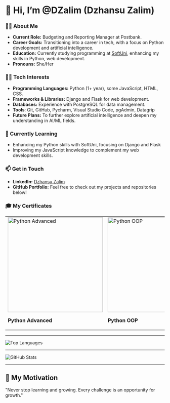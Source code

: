 # 👋 Hi, I’m @DZalim (Dzhansu Zalim)

### 👩‍💼 About Me
- **Current Role:** Budgeting and Reporting Manager at Postbank.
- **Career Goals:** Transitioning into a career in tech, with a focus on Python development and artificial intelligence.
- **Education:** Currently studying programming at [SoftUni](https://softuni.bg), enhancing my skills in Python, web development.
- **Pronouns:** She/Her

### 👩‍💻 Tech Interests
- **Programming Languages:** Python (1+ year), some JavaScript, HTML, CSS.
- **Frameworks & Libraries:** Django and Flask for web development.
- **Databases:** Experience with PostgreSQL for data management.
- **Tools**: Git, GitHub, Pycharm, Visual Studio Code, pgAdmin, Datagrip
- **Future Plans:** To further explore artificial intelligence and deepen my understanding in AI/ML fields.

### 🌱 Currently Learning
- Enhancing my Python skills with SoftUni, focusing on Django and Flask
- Improving my JavaScript knowledge to complement my web development skills.

### 📫 Get in Touch
- **LinkedIn:** [Dzhansu Zalim](https://www.linkedin.com/in/dzhansu-zalim-b384aa175)
- **GitHub Portfolio:** Feel free to check out my projects and repositories below!

### 🎓 My Certificates

<table>
  <tr>
    <td>
      <a href="https://res.cloudinary.com/dqweyojf0/image/upload/v1731166235/SoftUniCertificates/mhvbj7sy7qgk26htwkio.png">
        <img src="https://res.cloudinary.com/dqweyojf0/image/upload/v1731166235/SoftUniCertificates/mhvbj7sy7qgk26htwkio.png" alt="Python Advanced" width="300">
      </a>
      <p><b>Python Advanced </b></p>
    </td>
    <td>
      <a href="https://res.cloudinary.com/dqweyojf0/image/upload/v1731166235/SoftUniCertificates/fjkixzyk8tp6vfiy3uws.png">
        <img src="https://res.cloudinary.com/dqweyojf0/image/upload/v1731166235/SoftUniCertificates/fjkixzyk8tp6vfiy3uws.png" alt="Python OOP" width="300">
      </a>
      <p><b>Python OOP</b></p>
    </td>
    <td>
      <a href="https://res.cloudinary.com/dqweyojf0/image/upload/v1731166234/SoftUniCertificates/hng3w0his9xax1gk4ypz.png">
        <img src="https://res.cloudinary.com/dqweyojf0/image/upload/v1731166234/SoftUniCertificates/hng3w0his9xax1gk4ypz.png" width="300">
      </a>
      <p><b>Python ORM</b></p>
    </td>
    </td>
    <td>
      <a href="https://res.cloudinary.com/dqweyojf0/image/upload/v1731166234/SoftUniCertificates/wfsbp8hkjvjrvvgfhe3n.png">
        <img src="https://res.cloudinary.com/dqweyojf0/image/upload/v1731166234/SoftUniCertificates/wfsbp8hkjvjrvvgfhe3n.png" width="300">
      </a>
      <p><b>Django Basics</b></p>
    </td>
    <td>
      <a href="https://res.cloudinary.com/dqweyojf0/image/upload/v1731446227/SoftUniCertificates/yexse5oyp65m9g2g5y6t.png">
        <img src="https://res.cloudinary.com/dqweyojf0/image/upload/v1731446227/SoftUniCertificates/yexse5oyp65m9g2g5y6t.png" width="300">
      </a>
      <p><b>Web Applications with FLASK</b></p>
    </td>
    <td>
      <a href="https://res.cloudinary.com/dqweyojf0/image/upload/v1731166234/SoftUniCertificates/eqccgufgsvgjjejqfunm.png">
        <img src="https://res.cloudinary.com/dqweyojf0/image/upload/v1731166234/SoftUniCertificates/eqccgufgsvgjjejqfunm.png" width="300">
      </a>
      <p><b>PostgreSQL</b></p>
    </td>
    <td>
      <a href="https://res.cloudinary.com/dqweyojf0/image/upload/v1731166234/SoftUniCertificates/gvncfbsqiltpszikvnie.png">
        <img src="https://res.cloudinary.com/dqweyojf0/image/upload/v1731166234/SoftUniCertificates/gvncfbsqiltpszikvnie.png" width="300">
      </a>
      <p><b>HTML & CSS</b></p>
    </td>
    <td>
      <a href="https://res.cloudinary.com/dqweyojf0/image/upload/v1731166234/SoftUniCertificates/kmpdfn4h0qghr6xn0uiq.png">
        <img src="https://res.cloudinary.com/dqweyojf0/image/upload/v1731166234/SoftUniCertificates/kmpdfn4h0qghr6xn0uiq.png" width="300">
      </a>
      <p><b>JS Frontd-End</b></p>
    </td>  
  </tr>
</table>

---

![Top Languages](https://github-readme-stats.vercel.app/api/top-langs/?username=DZalim&layout=compact&theme=tokyonight)
  
---

![GitHub Stats](https://github-readme-stats.vercel.app/api?username=DZalim&show_icons=true&theme=tokyonight)

---

## 🎯 My Motivation
"Never stop learning and growing. Every challenge is an opportunity for growth."

<!---

### 🎓 Certifications
- [Python Developer Certificate](link-to-certificate)
- [JavaScript Fundamentals](link-to-certificate)
- [Data Science with Python](link-to-certificate)

- 👋 Hi, I’m @DZalim
- 👀 I’m interested in ...
- 🌱 I’m currently learning ...
- 💞️ I’m looking to collaborate on ...
- 📫 How to reach me ...
- 😄 Pronouns: ...
- ⚡ Fun fact: ...

### 💞️ Collaboration & Projects
- **I’m open to:** Collaborating on Python-based projects, particularly those in data analysis, machine learning, and web development.
- **Project Goals:** Developing applications that combine data science with web functionality.

### ⚡ Fun Fact
- I’m passionate about AI, and I love discovering new advancements in machine learning. Outside of work and coding, I’m usually reading about the latest tech trends.

DZalim/DZalim is a ✨ special ✨ repository because its `README.md` (this file) appears on your GitHub profile.
You can click the Preview link to take a look at your changes.
--->
